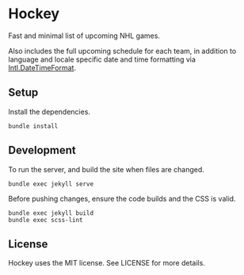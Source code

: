 # Hockey

Fast and minimal list of upcoming NHL games.

Also includes the full upcoming schedule for each team, in addition to language
and locale specific date and time formatting via [Intl.DateTimeFormat][].

## Setup

Install the dependencies.

    bundle install

## Development

To run the server, and build the site when files are changed.

    bundle exec jekyll serve

Before pushing changes, ensure the code builds and the CSS is valid.

    bundle exec jekyll build
    bundle exec scss-lint

## License

Hockey uses the MIT license. See LICENSE for more details.




[Intl.DateTimeFormat]: https://developer.mozilla.org/en-US/docs/Web/JavaScript/Reference/Global_Objects/DateTimeFormat
